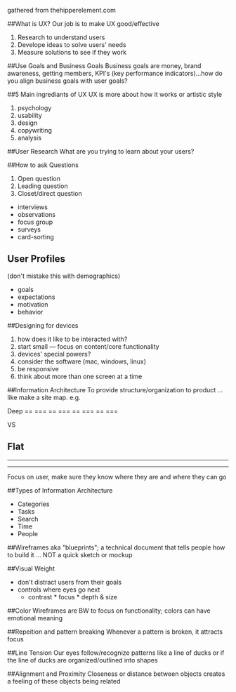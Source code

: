 gathered from thehipperelement.com

##What is UX?
Our job is to make UX good/effective
1. Research to understand users
2. Develope ideas to solve users' needs
3. Measure solutions to see if they work

##Use Goals and Business Goals
Business goals are money, brand awareness, getting members, KPI's (key performance indicators)...how do you align business goals with user goals?

##5 Main ingrediants of UX
UX is more about how it works or artistic style
1. psychology
2. usability
3. design
4. copywriting
5. analysis

##User Research
What are you trying to learn about your users?

##How to ask Questions
1. Open question
2. Leading question
3. Closet/direct question

* interviews
* observations
* focus group
* surveys
* card-sorting

## User Profiles
(don't mistake this with demographics)

* goals
* expectations
* motivation
* behavior

##Designing for devices
1. how does it like to be interacted with?
2. start small — focus on content/core functionality
3. devices' special powers?
4. consider the software (mac, windows, linux)
5. be responsive
6. think about more than one screen at a time

##Information Architecture
To provide structure/organization to product ...  like make a site map. e.g.

Deep
== ===
== ===
== ===
== ===

VS

Flat
---------------
---------------
---------------

Focus on user, make sure they know where they are and where they can go

##Types of Information Architecture

* Categories
* Tasks
* Search
* Time
* People

##Wireframes
aka "blueprints"; a technical document that tells people how to build it ... NOT a quick sketch or mockup


##Visual Weight
* don't distract users from their goals
* controls where eyes go next
  * contrast * focus * depth & size
  
##Color
Wireframes are BW to focus on functionality; colors can have emotional meaning

##Repeition and pattern breaking
Whenever a pattern is broken, it attracts focus

##Line Tension
Our eyes follow/recognize patterns like a line of ducks or if the line of ducks are organized/outlined into shapes

##Alignment and Proximity
Closeness or distance between objects creates a feeling of these objects being related

